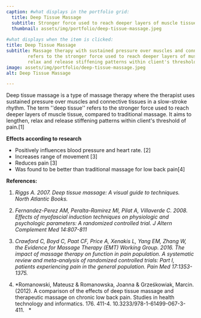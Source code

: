 ```yaml
---
caption: #what displays in the portfolio grid:
  title: Deep Tissue Massage
  subtitle: Stronger force used to reach deeper layers of muscle tissue
  thumbnail: assets/img/portfolio/deep-tissue-massage.jpeg
  
#what displays when the item is clicked:
title: Deep Tissue Massage
subtitle: Massage therapy with sustained pressure over muscles and connective tissues in a slow-stroke rhythm. The term "deep tissue" 
        refers to the stronger force used to reach deeper layers of muscle tissue, compared to traditional massage. It aims to lengthen, 
        relax and release stiffening patterns within client's threshold of pain."
image: assets/img/portfolio/deep-tissue-massage.jpeg
alt: Deep Tissue Massage

---
```

Deep tissue massage is a type of massage therapy where the therapist
uses sustained pressure over muscles and connective tissues in a
slow-stroke rhythm. The term \'\'deep tissue\'\' refers to the stronger
force used to reach deeper layers of muscle tissue, compared to
traditional massage. It aims to lengthen, relax and release stiffening
patterns within client\'s threshold of pain.\[1\]

**Effects according to research**
-   Positively influences blood pressure and heart rate. \[2\]
-   Increases range of movement \[3\]
-   Reduces pain \[3\]
-   Was found to be better than traditional massage for low back pain\[4\]

**References:**
1.  *Riggs A. 2007. Deep tissue massage: A visual guide to techniques.
    North Atlantic Books.*

2.  *Fernandez-Perez AM, Peralta-Ramirez MI, Pilat A,
    Villaverde C. 2008. Effects of myofascial induction techniques on
    physiologic and psychologic parameters: A randomized controlled
    trial. J Altern Complement Med 14:807-811*

3.  *Crawford C, Boyd C, Paat CF, Price A, Xenakis L, Yang EM, Zhang W,
    the Evidence for Massage Therapy (EMT) Working Group. 2016. The
    impact of massage therapy on function in pain population. A
    systematic review and meta-analysis of randomized controlled trials:
    Part I, patients experiencing pain in the general population. Pain
    Med 17:1353-1375.*

4.  *Romanowski, Mateusz & Romanowska, Joanna & Grześkowiak, Marcin.
    (2012). A comparison of the effects of deep tissue massage and
    therapeutic massage on chronic low back pain. Studies in health
    technology and informatics. 176. 411-4.
    10.3233/978-1-61499-067-3-411.   *